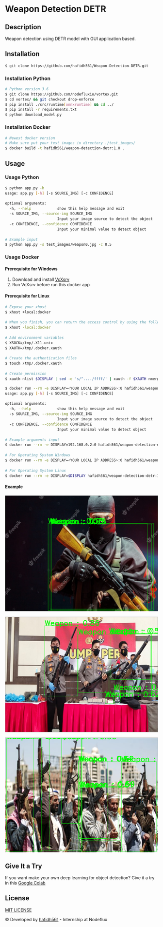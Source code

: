 # Weapon Detection DETR

## Description

Weapon detection using DETR model with GUI application based.

## Installation

```bash
$ git clone https://github.com/hafidh561/Weapon-Detection-DETR.git
```

### Installation Python

```bash
# Python version 3.6
$ git clone https://github.com/nodefluxio/vortex.git
$ cd vortex/ && git checkout drop-enforce
$ pip install ./src/runtime[onnxruntime] && cd ../
$ pip install -r requirements.txt
$ python download_model.py
```

### Installation Docker

```bash
# Newest docker version
# Make sure put your test images in directory ./test_images/
$ docker build -t hafidh561/weapon-detection-detr:1.0 .
```

## Usage

### Usage Python

```bash
$ python app.py -h
usage: app.py [-h] [-s SOURCE_IMG] [-c CONFIDENCE]

optional arguments:
  -h, --help            show this help message and exit
  -s SOURCE_IMG, --source-img SOURCE_IMG
                        Input your image source to detect the object
  -c CONFIDENCE, --confidence CONFIDENCE
                        Input your minimal value to detect object

# Example input
$ python app.py -s test_images/weapon0.jpg -c 0.5
```

### Usage Docker

#### Prerequisite for Windows

1. Download and install [VcXsrv](https://sourceforge.net/projects/vcxsrv/)
2. Run VcXsrv before run this docker app

#### Prerequisite for Linux

```bash
# Expose your xhost
$ xhost +local:docker

# When you finish, you can return the access control by using the following
$ xhost -local:docker

# Add environment variables
$ XSOCK=/tmp/.X11-unix
$ XAUTH=/tmp/.docker.xauth

# Create the authentication files
$ touch /tmp/.docker.xauth

# Create permission
$ xauth nlist $DISPLAY | sed -e 's/^..../ffff/' | xauth -f $XAUTH nmerge -
```

```bash
$ docker run --rm -e DISPLAY=<YOUR LOCAL IP ADDRESS>:0 hafidh561/weapon-detection-detr:1.0 -h
usage: app.py [-h] [-s SOURCE_IMG] [-c CONFIDENCE]

optional arguments:
  -h, --help            show this help message and exit
  -s SOURCE_IMG, --source-img SOURCE_IMG
                        Input your image source to detect the object
  -c CONFIDENCE, --confidence CONFIDENCE
                        Input your minimal value to detect object

# Example arguments input
$ docker run --rm -e DISPLAY=192.168.0.2:0 hafidh561/weapon-detection-detr:1.0 -s test_images/weapon0.jpg -c 0.5

# For Operating System Windows
$ docker run --rm -e DISPLAY=<YOUR LOCAL IP ADDRESS>:0 hafidh561/weapon-detection-detr:1.0

# For Operating System Linux
$ docker run --rm -e DISPLAY=$DISPLAY hafidh561/weapon-detection-detr:1.0
```

#### Example

![result0](./screenshots/result0.png)

![result1](./screenshots/result1.png)

![result2](./screenshots/result2.png)

## Give It a Try

If you want make your own deep learning for object detection? Give it a try in this [Google Colab](https://colab.research.google.com/github/hafidh561/Weapon-Detection-DETR/blob/main/jupyter_notebook/train_model.ipynb)

## License

[MIT LICENSE](./LICENSE)

© Developed by [hafidh561](https://github.com/hafidh561) - Internship at Nodeflux

